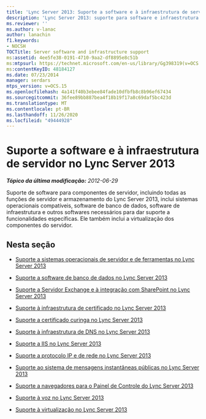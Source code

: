 ```yaml
---
title: 'Lync Server 2013: Suporte a software e à infraestrutura de servidor'
description: 'Lync Server 2013: suporte para software e infraestrutura do servidor.'
ms.reviewer: ''
ms.author: v-lanac
author: lanachin
f1.keywords:
- NOCSH
TOCTitle: Server software and infrastructure support
ms:assetid: 4ee5fe38-0191-4710-9aa2-df8895e8c51b
ms:mtpsurl: https://technet.microsoft.com/en-us/library/Gg398319(v=OCS.15)
ms:contentKeyID: 48184127
ms.date: 07/23/2014
manager: serdars
mtps_version: v=OCS.15
ms.openlocfilehash: 4a141f40b3ebee84fade10dfbfb8c8b96ef67434
ms.sourcegitcommit: 36fee89bb887bea4f18b19f17a8c69daf5bc423d
ms.translationtype: MT
ms.contentlocale: pt-BR
ms.lasthandoff: 11/26/2020
ms.locfileid: "49444928"
---
```

# <a name="server-software-and-infrastructure-support-in-lync-server-2013"></a>Suporte a software e à infraestrutura de servidor no Lync Server 2013

<div data-xmlns="http://www.w3.org/1999/xhtml">

<div class="topic" data-xmlns="http://www.w3.org/1999/xhtml" data-msxsl="urn:schemas-microsoft-com:xslt" data-cs="https://msdn.microsoft.com/">

<div data-asp="https://msdn2.microsoft.com/asp">



</div>

<div id="mainSection">

<div id="mainBody">

<span> </span>

_**Tópico da última modificação:** 2012-06-29_

Suporte de software para componentes de servidor, incluindo todas as funções de servidor e armazenamento do Lync Server 2013, inclui sistemas operacionais compatíveis, software de banco de dados, software de infraestrutura e outros softwares necessários para dar suporte a funcionalidades específicas. Ele também inclui a virtualização dos componentes do servidor.

<div>

## <a name="in-this-section"></a>Nesta seção

  - [Suporte a sistemas operacionais de servidor e de ferramentas no Lync Server 2013](lync-server-2013-server-and-tools-operating-system-support.md)

  - [Suporte a software de banco de dados no Lync Server 2013](lync-server-2013-database-software-support.md)

  - [Suporte a Servidor Exchange e à integração com SharePoint no Lync Server 2013](lync-server-2013-exchange-and-sharepoint-integration-support.md)

  - [Suporte à infraestrutura de certificado no Lync Server 2013](lync-server-2013-certificate-infrastructure-support.md)

  - [Suporte a certificado curinga no Lync Server 2013](lync-server-2013-wildcard-certificate-support.md)

  - [Suporte à infraestrutura de DNS no Lync Server 2013](lync-server-2013-dns-infrastructure-support.md)

  - [Suporte a IIS no Lync Server 2013](lync-server-2013-iis-support.md)

  - [Suporte a protocolo IP e de rede no Lync Server 2013](lync-server-2013-ip-and-networking-protocol-support.md)

  - [Suporte ao sistema de mensagens instantâneas públicas no Lync Server 2013](lync-server-2013-public-instant-messaging-support.md)

  - [Suporte a navegadores para o Painel de Controle do Lync Server 2013](lync-server-2013-browser-support-for-lync-server-control-panel.md)

  - [Suporte à voz no Lync Server 2013](lync-server-2013-voice-support.md)

  - [Suporte à virtualização no Lync Server 2013](lync-server-2013-virtualization-support.md)

</div>

</div>

<span> </span>

</div>

</div>

</div>

